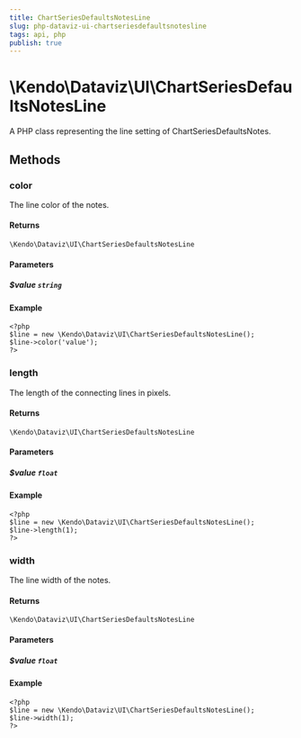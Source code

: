 ```yaml
---
title: ChartSeriesDefaultsNotesLine
slug: php-dataviz-ui-chartseriesdefaultsnotesline
tags: api, php
publish: true
---
```


# \Kendo\Dataviz\UI\ChartSeriesDefaultsNotesLine

A PHP class representing the line setting of ChartSeriesDefaultsNotes.


## Methods

### color
The line color of the notes.

#### Returns
`\Kendo\Dataviz\UI\ChartSeriesDefaultsNotesLine`

#### Parameters

##### $value `string`



#### Example 
    <?php
    $line = new \Kendo\Dataviz\UI\ChartSeriesDefaultsNotesLine();
    $line->color('value');
    ?>

### length
The length of the connecting lines in pixels.

#### Returns
`\Kendo\Dataviz\UI\ChartSeriesDefaultsNotesLine`

#### Parameters

##### $value `float`



#### Example 
    <?php
    $line = new \Kendo\Dataviz\UI\ChartSeriesDefaultsNotesLine();
    $line->length(1);
    ?>

### width
The line width of the notes.

#### Returns
`\Kendo\Dataviz\UI\ChartSeriesDefaultsNotesLine`

#### Parameters

##### $value `float`



#### Example 
    <?php
    $line = new \Kendo\Dataviz\UI\ChartSeriesDefaultsNotesLine();
    $line->width(1);
    ?>

 
